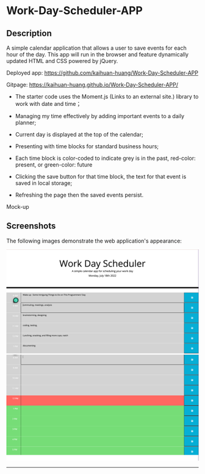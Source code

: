 # Work-Day-Scheduler-APP

## Description

A simple calendar application that allows a user to save events for each hour of the day. This app will run in the browser and feature dynamically updated HTML and CSS powered by jQuery.

Deployed app: https://github.com/kaihuan-huang/Work-Day-Scheduler-APP

Gitpage:  https://kaihuan-huang.github.io/Work-Day-Scheduler-APP/

- The starter code uses the Moment.js (Links to an external site.) library to work with date and time；

- Managing my time effectively by adding important events to a daily planner;

- Current day is displayed at the top of the calendar;

- Presenting with time blocks for standard business hours;

- Each time block is color-coded to indicate grey is in the past, red-color: present, or green-color: future

- Clicking the save button for that time block, the text for that event is saved in local storage;

- Refreshing the page then the saved events persist.

Mock-up

## Screenshots

The following images demonstrate the web application's appearance:

![Start Page](images/Show.png)
![Color changes Page](images/color-change.png)

---